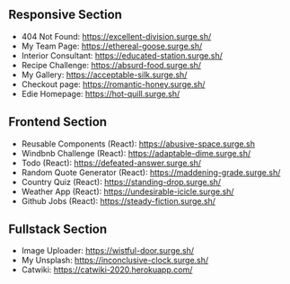 ## Responsive Section

- 404 Not Found: https://excellent-division.surge.sh/
- My Team Page: https://ethereal-goose.surge.sh/
- Interior Consultant: https://educated-station.surge.sh/
- Recipe Challenge: https://absurd-food.surge.sh/
- My Gallery: https://acceptable-silk.surge.sh/
- Checkout page: https://romantic-honey.surge.sh/
- Edie Homepage: https://hot-quill.surge.sh/

## Frontend Section

- Reusable Components (React): https://abusive-space.surge.sh
- Windbnb Challenge (React): https://adaptable-dime.surge.sh/
- Todo (React): https://defeated-answer.surge.sh/
- Random Quote Generator (React): https://maddening-grade.surge.sh/
- Country Quiz (React): https://standing-drop.surge.sh/
- Weather App (React): https://undesirable-icicle.surge.sh/
- Github Jobs (React): https://steady-fiction.surge.sh/

## Fullstack Section

- Image Uploader: https://wistful-door.surge.sh/
- My Unsplash: https://inconclusive-clock.surge.sh/
- Catwiki: https://catwiki-2020.herokuapp.com/